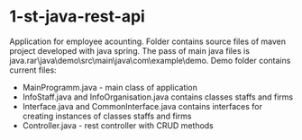 # 1-st-java-rest-api
Application for employee acounting.
Folder contains source files of maven project developed with java spring. 
The pass of main java files is java.rar\java\demo\src\main\java\com\example\demo. Demo folder contains current files:
  - MainProgramm.java - main class of application
  - InfoStaff.java and InfoOrganisation.java contains classes staffs and firms 
  - Interface.java and CommonInterface.java contains interfaces for creating instances of classes staffs and firms 
  - Controller.java - rest controller with CRUD methods
